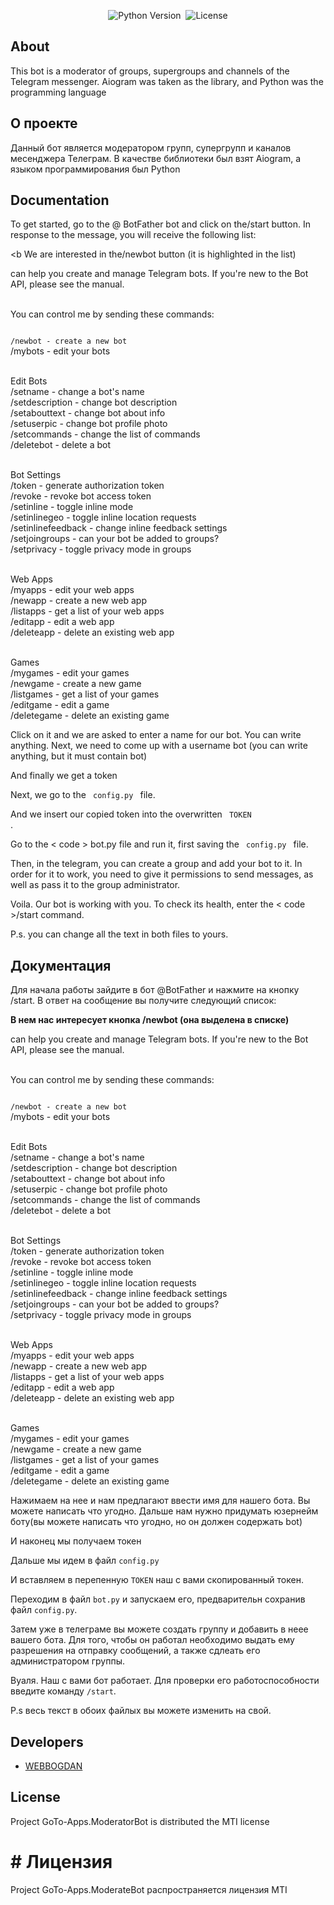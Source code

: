 

<p align="center">
   <img src="https://img.shields.io/badge/Pythov-v3.10-blue" alt="Python Version">
   <img src="https://img.shields.io/badge/Version-v1.0(Alpha)-red" alt="">
   <img src="https://img.shields.io/badge/License-MTI-green" alt="License">
</p>

## About


This bot is a moderator of groups, supergroups and channels of the Telegram messenger. Aiogram was taken as the library, and Python was the programming language

## О проекте

Данный бот является модератором групп, супергрупп и каналов месенджера Телеграм. В качестве библиотеки был взят Aiogram, а языком программирования был Python

## Documentation

To get started, go to the @ BotFather bot and click on the/start button. In response to the message, you will receive the following list:

<b  We are interested in the/newbot button (it is highlighted in the list) </b>

can help you create and manage Telegram bots. If you're new to the Bot API, please see the manual.

<br>You can control me by sending these commands:

<code><br>/newbot - create a new bot</code>
<br>/mybots - edit your bots

<br>Edit Bots
<br>/setname - change a bot's name
<br>/setdescription - change bot description
<br>/setabouttext - change bot about info
<br>/setuserpic - change bot profile photo
<br>/setcommands - change the list of commands
<br>/deletebot - delete a bot

<br>Bot Settings
<br>/token - generate authorization token
<br>/revoke - revoke bot access token
<br>/setinline - toggle inline mode
<br>/setinlinegeo - toggle inline location requests
<br>/setinlinefeedback - change inline feedback settings
<br>/setjoingroups - can your bot be added to groups?
<br>/setprivacy - toggle privacy mode in groups

<br>Web Apps
<br>/myapps - edit your web apps
<br>/newapp - create a new web app
<br>/listapps - get a list of your web apps
<br>/editapp - edit a web app
<br>/deleteapp - delete an existing web app

<br>Games
<br>/mygames - edit your games
<br>/newgame - create a new game
<br>/listgames - get a list of your games
<br>/editgame - edit a game
<br>/deletegame - delete an existing game

Click on it and we are asked to enter a name for our bot. You can write anything. Next, we need to come up with a username bot (you can write anything, but it must contain bot)

And finally we get a token

Next, we go to the <code> config.py </code> file.

And we insert our copied token into the overwritten <code> TOKEN </code> .

Go to the < code > bot.py </code > file and run it, first saving the <code> config.py </code > file.

Then, in the telegram, you can create a group and add your bot to it. In order for it to work, you need to give it permissions to send messages, as well as pass it to the group administrator.

Voila. Our bot is working with you. To check its health, enter the < code >/start </code> command.

P.s. you can change all the text in both files to yours.

## Документация

Для начала работы зайдите в бот @BotFather и нажмите на кнопку /start. В ответ на сообщение вы получите следующий список:

<b>В нем нас интересует кнопка /newbot (она выделена в списке)</b>

can help you create and manage Telegram bots. If you're new to the Bot API, please see the manual.

<br>You can control me by sending these commands:

<code><br>/newbot - create a new bot</code>
<br>/mybots - edit your bots

<br>Edit Bots
<br>/setname - change a bot's name
<br>/setdescription - change bot description
<br>/setabouttext - change bot about info
<br>/setuserpic - change bot profile photo
<br>/setcommands - change the list of commands
<br>/deletebot - delete a bot

<br>Bot Settings
<br>/token - generate authorization token
<br>/revoke - revoke bot access token
<br>/setinline - toggle inline mode
<br>/setinlinegeo - toggle inline location requests
<br>/setinlinefeedback - change inline feedback settings
<br>/setjoingroups - can your bot be added to groups?
<br>/setprivacy - toggle privacy mode in groups

<br>Web Apps
<br>/myapps - edit your web apps
<br>/newapp - create a new web app
<br>/listapps - get a list of your web apps
<br>/editapp - edit a web app
<br>/deleteapp - delete an existing web app

<br>Games
<br>/mygames - edit your games
<br>/newgame - create a new game
<br>/listgames - get a list of your games
<br>/editgame - edit a game
<br>/deletegame - delete an existing game

Нажимаем на нее и нам предлагают ввести имя для нашего бота. Вы можете написать что угодно. Дальше нам нужно придумать юзернейм боту(вы можете написать что угодно, но он должен содержать bot)

И наконец мы получаем токен

Дальше мы идем в файл <code>config.py</code>

И вставляем в перепенную <code>TOKEN</code> наш с вами скопированный токен.

Переходим в файл <code>bot.py</code> и запускаем его, предварительн сохранив файл <code>config.py</code>.

Затем уже в телеграме вы можете создать группу и добавить в неее вашего бота. Для того, чтобы он работал необходимо выдать ему разрешения на отправку сообщений, а также сдлеать его администратором группы.

Вуаля. Наш с вами бот работает. Для проверки его работоспособности введите команду <code>/start</code>. 

P.s весь текст в обоих файлых вы можете изменить на свой.




## Developers

- [WEBBOGDAN](https://github.com/BOGDANMIROSHNICHENKO)

## License

Project GoTo-Apps.ModeratorBot is distributed the MTI license

# # Лицензия

Project GoTo-Apps.ModerateBot распространяется лицензия MTI

